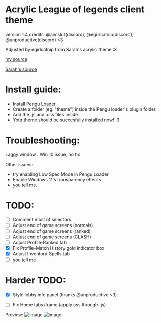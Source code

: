 # Acrylic League of legends client theme
version 1.4
credits: @aimslut(discord), @egirlcatnip(discord), @unproductive(discord)
<3

Adjusted by egirlcatnip from Sarah's acrylic theme :3


[my source](https://github.com/PrincessAkira/league-launcher-theme/tree/main/Acrylical)

[Sarah's source](https://github.com/PrincessAkira/league-launcher-theme/tree/main/Acrylical)

# Install guide:
- Install [Pengu Loader](https://github.com/PenguLoader/PenguLoader)
- Create a folder (eg. "theme") inside the Pengu loader's plugin folder.
- Add the .js and .css files inside.
- Your theme should be succesfully installed now! :3

# Troubleshooting:
  Laggy window : Win 10 issue, no fix

  Other issues:
- try enabling Low Spec Mode in Pengu Loader
- Enable Windows 11's transparency effects
- you tell me.

# TODO:
- [ ] Comment most of selectors
- [ ] Adjust end of game screens (normals)
- [ ] Adjust end of game screens (ranked)
- [ ] Adjust end of game screens (CLASH)
- [ ] Adjust Profile-Ranked tab
- [x] Fix Profile-Match History gold indicator box
- [x] Adjust Inventory-Spells tab
- [ ] you tell me

# Harder TODO:
- [x] Style lobby info panel (thanks @unproductive <3)
- [ ] Fix Home tabs iframe (apply css through .js)



Preview:
![image](https://github.com/egirlcatnip/acrylic-league-theme/assets/26607304/057e60f2-b6f4-4eae-98f8-45c6f5448011)
![image](https://github.com/egirlcatnip/acrylic-league-theme/assets/26607304/7383aa38-a415-4e83-85fc-e82197a43070)

